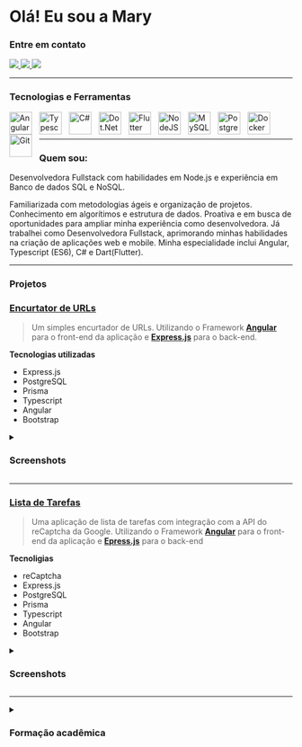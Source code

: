 # Olá! Eu sou a Mary

### Entre em contato

<div>
    <a href="mailto:miyukifgames@gmail.com" target="_blank">
        <img src="https://img.shields.io/badge/Gmail-D14836?style=for-the-badge&logo=gmail&logoColor=white" target="_blank">
    </a>
    <a href="https://wa.me/+5514998761028" target="_blank">
        <img src="https://img.shields.io/badge/WhatsApp-25D366?style=for-the-badge&logo=whatsapp&logoColor=white" target="_blank">
    </a>
    <a href="www.linkedin.com/in/mary-pelussi" target="_blank">
        <img src="https://img.shields.io/badge/LinkedIn-0077B5?style=for-the-badge&logo=linkedin&logoColor=white" target="_blank">
    </a>
</div>

---

### Tecnologias e Ferramentas

<img align="left" alt="Angular" width="40px" style="padding-right: 10px"  src="https://cdn.jsdelivr.net/gh/devicons/devicon/icons/angularjs/angularjs-original.svg" />

<img align="left" alt="Typescript" width="40px" style="padding-right: 10px"  src="https://cdn.jsdelivr.net/gh/devicons/devicon/icons/typescript/typescript-original.svg" />

<img align="left" alt="C#" width="40px" style="padding-right: 10px"  src="https://cdn.jsdelivr.net/gh/devicons/devicon/icons/csharp/csharp-original.svg" />

<img align="left" alt="Dot.Net Core" width="40px" style="padding-right: 10px"  src="https://cdn.jsdelivr.net/gh/devicons/devicon/icons/dotnetcore/dotnetcore-original.svg" />

<img align="left" alt="Flutter" width="40px" style="padding-right: 10px"  src="https://cdn.jsdelivr.net/gh/devicons/devicon/icons/flutter/flutter-original.svg" />

<img align="left" alt="NodeJS" width="40px" style="padding-right: 10px"  src="https://cdn.jsdelivr.net/gh/devicons/devicon/icons/nodejs/nodejs-original.svg" />

<img align="left" alt="MySQL" width="40px" style="padding-right: 10px"  src="https://cdn.jsdelivr.net/gh/devicons/devicon/icons/mysql/mysql-original.svg" />

<img align="left" alt="PostgreSQL" width="40px" style="padding-right: 10px"  src="https://cdn.jsdelivr.net/gh/devicons/devicon/icons/postgresql/postgresql-original.svg" />

<img align="left" alt="Docker" width="40px" style="padding-right: 10px"  src="https://cdn.jsdelivr.net/gh/devicons/devicon/icons/docker/docker-original.svg" />

<img align="left" alt="Git" width="40px" style="padding-right: 10px"  src="https://cdn.jsdelivr.net/gh/devicons/devicon/icons/git/git-original.svg" />

<br/>

<br/>

---

### Quem sou:

Desenvolvedora Fullstack com habilidades em Node.js e experiência em Banco de dados SQL e NoSQL. 

Familiarizada com metodologias ágeis e organização de projetos. Conhecimento em algorítimos e estrutura de dados. Proativa e em busca de oportunidades para ampliar minha experiência como desenvolvedora. Já trabalhei como Desenvolvedora Fullstack, aprimorando minhas habilidades na criação de aplicações web e mobile. Minha especialidade inclui Angular, Typescript (ES6), C# e Dart(Flutter).

---

### Projetos

### **<u>[Encurtator de URLs](https://frostsh.vercel.app/)</u>**

> Um simples encurtador de URLs. Utilizando o Framework **[Angular](https://angular.io/)** para o front-end da aplicação e **[Express.js](https://expressjs.com/)** para o back-end.

**Tecnologias utilizadas**

- Express.js
- PostgreSQL
- Prisma
- Typescript
- Angular
- Bootstrap

<details>
    <summary><h3>Screenshots</h3></summary>

![Frost Shorter](https://i.imgur.com/P47Rr9O.png)

</details>

---

### **<u>[Lista de Tarefas](https://ftasks.vercel.app/)</u>**

> Uma aplicação de lista de tarefas com integração com a API do reCaptcha da Google. Utilizando o Framework **[Angular](https://angular.io)** para o front-end da aplicação e **[Epress.js](https://expressjs.com/)** para o back-end

**Tecnoligias**

- reCaptcha
- Express.js
- PostgreSQL
- Prisma
- Typescript
- Angular
- Bootstrap


<details>
    <summary><h3>Screenshots</h3></summary>

![Main page](https://i.imgur.com/tLj6nDX.png)
![Sign up page](https://i.imgur.com/6UfUQXP.png)

</details>

---

<details>
    <summary><h3>Formação acadêmica</h3></summary>

**ETEC Orlando Quagliato**

- Ensino técnico
- Análize e desenvolvimento de sistemas

---

**Udemy**

- Desenvolvimento de softwares em WPF

</details>
